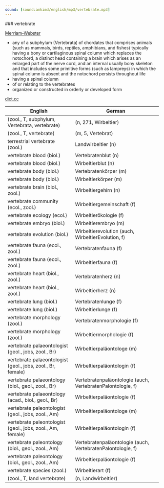 ```yaml
---
sound: [sound:ankimd/english/mp3/vertebrate.mp3]
---
```


\### vertebrate

[Merriam-Webster](https://www.merriam-webster.com/dictionary/vertebrate)

- any of a subphylum (Vertebrata) of chordates that comprises animals (such as mammals, birds, reptiles, amphibians, and fishes) typically having a bony or cartilaginous spinal column which replaces the notochord, a distinct head containing a brain which arises as an enlarged part of the nerve cord, and an internal usually bony skeleton and that includes some primitive forms (such as lampreys) in which the spinal column is absent and the notochord persists throughout life
- having a spinal column
- of or relating to the vertebrates
- organized or constructed in orderly or developed form

[dict.cc](https://www.dict.cc/vertebrate)

| English        | German       |
| -------------- | ------------ |
|  (zool., T, subphylum, Vertebrata, vertebrate) |  (n, 271, Wirbeltier) |
|  (zool., T, vertebrate) |  (m, 5, Vertebrat) |
| terrestrial vertebrate (zool.) | Landwirbeltier (n) |
| vertebrate blood (biol.) | Vertebratenblut (n) |
| vertebrate blood (biol.) | Wirbeltierblut (n) |
| vertebrate body (biol.) | Vertebratenkörper (m) |
| vertebrate body (biol.) | Wirbeltierkörper (m) |
| vertebrate brain (biol., zool.) | Wirbeltiergehirn (n) |
| vertebrate community (ecol., zool.) | Wirbeltiergemeinschaft (f) |
| vertebrate ecology (ecol.) | Wirbeltierökologie (f) |
| vertebrate embryo (biol.) | Wirbeltierembryo (m) |
| vertebrate evolution (biol.) | Wirbeltierevolution (auch, WirbeltierEvolution, f) |
| vertebrate fauna (ecol., zool.) | Vertebratenfauna (f) |
| vertebrate fauna (ecol., zool.) | Wirbeltierfauna (f) |
| vertebrate heart (biol., zool.) | Vertebratenherz (n) |
| vertebrate heart (biol., zool.) | Wirbeltierherz (n) |
| vertebrate lung (biol.) | Vertebratenlunge (f) |
| vertebrate lung (biol.) | Wirbeltierlunge (f) |
| vertebrate morphology (zool.) | Vertebratenmorphologie (f) |
| vertebrate morphology (zool.) | Wirbeltiermorphologie (f) |
| vertebrate palaeontologist (geol., jobs, zool., Br) | Wirbeltierpaläontologe (m) |
| vertebrate palaeontologist (geol., jobs, zool., Br, female) | Wirbeltierpaläontologin (f) |
| vertebrate palaeontology (biol., geol., zool., Br) | Vertebratenpaläontologie (auch, VertebratenPalontologie, f) |
| vertebrate palaeontology (acad., biol., geol., Br) | Wirbeltierpaläontologie (f) |
| vertebrate paleontologist (geol., jobs, zool., Am) | Wirbeltierpaläontologe (m) |
| vertebrate paleontologist (geol., jobs, zool., Am, female) | Wirbeltierpaläontologin (f) |
| vertebrate paleontology (biol., geol., zool., Am) | Vertebratenpaläontologie (auch, VertebratenPalontologie, f) |
| vertebrate paleontology (biol., geol., zool., Am) | Wirbeltierpaläontologie (f) |
| vertebrate species (zool.) | Wirbeltierart (f) |
|  (zool., T, land vertebrate) |  (n, Landwirbeltier) |
